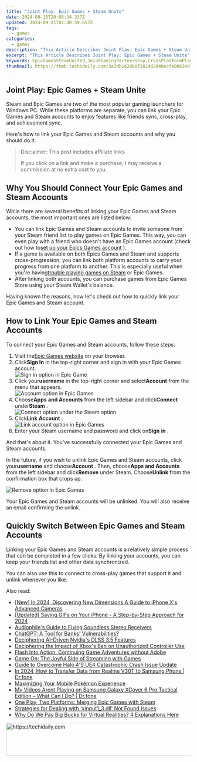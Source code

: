 ```yaml
---
title: "Joint Play: Epic Games + Steam Unite"
date: 2024-09-15T20:08:34.337Z
updated: 2024-09-21T02:40:59.657Z
tags:
  - games
categories:
  - games
description: "This Article Describes Joint Play: Epic Games + Steam Unite"
excerpt: "This Article Describes Joint Play: Epic Games + Steam Unite"
keywords: EpicGamesSteamUnited,JointGamingPartnership,CrossPlatformPlayEpic,UnifiedGamingExperience,EpicSteamCollaboration,MultiplatformGaming,GamingHorizonsExpanded
thumbnail: https://thmb.techidaily.com/3a3db1628b8f2814d2040ecfe00634d164ea4b5f3058a85b825026993cb96502.jpg
---
```


## Joint Play: Epic Games + Steam Unite

 Steam and Epic Games are two of the most popular gaming launchers for Windows PC. While these platforms are separate, you can link your Epic Games and Steam accounts to enjoy features like friends sync, cross-play, and achievement sync.

 Here's how to link your Epic Games and Steam accounts and why you should do it.

>  Disclaimer: This post includes affiliate links
>
>  If you click on a link and make a purchase, I may receive a commission at no extra cost to you.
>

## Why You Should Connect Your Epic Games and Steam Accounts

 While there are several benefits of linking your Epic Games and Steam accounts, the most important ones are listed below:

* You can link Epic Games and Steam accounts to invite someone from your Steam friend list to play games on Epic Games. This way, you can even play with a friend who doesn't have an Epic Games account (check out how to[set up your Epics Games account](https://www.makeuseof.com/how-to-set-up-epic-games-account-cross-platform/) ).
* If a game is available on both Epics Games and Steam and supports cross-progression, you can link both platform accounts to carry your progress from one platform to another. This is especially useful when you're having[trouble playing games on Steam](https://www.makeuseof.com/troubleshoot-windows-steam-games-not-playing/) or Epic Games.
* After linking both accounts, you can purchase games from Epic Games Store using your Steam Wallet's balance.

 Having known the reasons, now let's check out how to quickly link your Epic Games and Steam account.

## How to Link Your Epic Games and Steam Accounts

To connect your Epic Games and Steam accounts, follow these steps:

1. Visit the[Epic Games website](https://store.epicgames.com/en-US/) on your browser.
2. Click**Sign In** in the top-right corner and sign in with your Epic Games account.  
![Sign in option in Epic Game](https://static1.makeuseofimages.com/wordpress/wp-content/uploads/2023/08/sign-in-option-1.jpg)
3. Click your**username** in the top-right corner and select**Account** from the menu that appears.  
![Account option in Epic Games](https://static1.makeuseofimages.com/wordpress/wp-content/uploads/2023/08/account-option.jpg)
4. Choose**Apps** **and Accounts** from the left sidebar and click**Connect** under**Steam** .  
![Connect option under the Steam option](https://static1.makeuseofimages.com/wordpress/wp-content/uploads/2023/08/connect-option.jpg)
5. Click**Link** **Account** .  
![Link account option in Epic Games](https://static1.makeuseofimages.com/wordpress/wp-content/uploads/2023/08/link-account-option.jpg)
6. Enter your Steam username and password and click on**Sign** **in** .

 And that's about it. You've successfully connected your Epic Games and Steam accounts.

 In the future, if you wish to unlink Epic Games and Steam accounts, click your**username** and choose**Account** . Then, choose**Apps and Accounts** from the left sidebar and click**Remove** under Steam. Choose**Unlink** from the confirmation box that crops up.

![Remove option in Epic Games](https://static1.makeuseofimages.com/wordpress/wp-content/uploads/2023/08/remove-option.jpg)

 Your Epic Games and Steam accounts will be unlinked. You will also receive an email confirming the unlink.

## Quickly Switch Between Epic Games and Steam Accounts

 Linking your Epic Games and Steam accounts is a relatively simple process that can be completed in a few clicks. By linking your accounts, you can keep your friends list and other data synchronized.

 You can also use this to connect to cross-play games that support it and unlink whenever you like.

<ins class="adsbygoogle"
     style="display:block"
     data-ad-format="autorelaxed"
     data-ad-client="ca-pub-7571918770474297"
     data-ad-slot="1223367746"></ins>

<ins class="adsbygoogle"
     style="display:block"
     data-ad-client="ca-pub-7571918770474297"
     data-ad-slot="8358498916"
     data-ad-format="auto"
     data-full-width-responsive="true"></ins>

<span class="atpl-alsoreadstyle">Also read:</span>
<div><ul>
<li><a href="https://fox-info.techidaily.com/new-in-2024-discovering-new-dimensions-a-guide-to-iphone-xs-advanced-cameras/"><u>[New] In 2024, Discovering New Dimensions A Guide to iPhone X's Advanced Cameras</u></a></li>
<li><a href="https://article-posts.techidaily.com/updated-saving-gifs-on-your-iphone-a-step-by-step-approach-for-2024/"><u>[Updated] Saving GIFs on Your iPhone - A Step-by-Step Approach for 2024</u></a></li>
<li><a href="https://techno-recovery.techidaily.com/audiophiles-guide-to-fixing-soundless-stereo-receivers/"><u>Audiophile's Guide to Fixing Soundless Stereo Receivers</u></a></li>
<li><a href="https://tech-haven.techidaily.com/chatgpt-a-tool-for-banks-vulnerabilities/"><u>ChatGPT: A Tool for Banks' Vulnerabilities?</u></a></li>
<li><a href="https://games-able.techidaily.com/deciphering-ai-driven-nvidias-dlss-35-features/"><u>Deciphering AI-Driven Nvidia's DLSS 3.5 Features</u></a></li>
<li><a href="https://games-able.techidaily.com/deciphering-the-impact-of-xboxs-ban-on-unauthorized-controller-use/"><u>Deciphering the Impact of Xbox's Ban on Unauthorized Controller Use</u></a></li>
<li><a href="https://games-able.techidaily.com/flash-into-action-continuing-game-adventures-without-adobe/"><u>Flash Into Action: Continuing Game Adventures without Adobe</u></a></li>
<li><a href="https://games-able.techidaily.com/game-on-the-joyful-side-of-streaming-with-games/"><u>Game On: The Joyful Side of Streaming with Games</u></a></li>
<li><a href="https://win-howtos.techidaily.com/guide-to-overcome-halo-4s-ue4-catastrophic-crash-issue-update/"><u>Guide to Overcome Halo 4'S UE4 Catastrophic Crash Issue Update</u></a></li>
<li><a href="https://android-transfer.techidaily.com/in-2024-how-to-transfer-data-from-realme-v30t-to-samsung-phone-drfone-by-drfone-transfer-from-android-transfer-from-android/"><u>In 2024, How to Transfer Data from Realme V30T to Samsung Phone | Dr.fone</u></a></li>
<li><a href="https://games-able.techidaily.com/maximizing-your-mobile-pokemon-experience/"><u>Maximizing Your Mobile Pokémon Experience</u></a></li>
<li><a href="https://howto.techidaily.com/my-videos-arent-playing-on-samsung-galaxy-xcover-6-pro-tactical-edition-what-can-i-do-drfone-by-drfone-fix-android-problems-fix-android-problems/"><u>My Videos Arent Playing on Samsung Galaxy XCover 6 Pro Tactical Edition – What Can I Do? | Dr.fone</u></a></li>
<li><a href="https://games-able.techidaily.com/one-play-two-platforms-merging-epic-games-with-steam/"><u>One Play, Two Platforms: Merging Epic Games with Steam</u></a></li>
<li><a href="https://technical-tips.techidaily.com/strategies-for-dealing-with-xinput13dll-not-found-issues/"><u>Strategies for Dealing with 'xinput1_3.dll' Not Found Issues</u></a></li>
<li><a href="https://games-able.techidaily.com/why-do-we-pay-big-bucks-for-virtual-realities-4-explanations-here/"><u>Why Do We Pay Big Bucks for Virtual Realities? 4 Explanations Here</u></a></li>
</ul></div>

<!-- affiliate ads begin -->
<a href="https://appsumo.8odi.net/c/5597632/2132162/7443" target="_top" id="2132162">
  <img src="//a.impactradius-go.com/display-ad/7443-2132162" border="0" alt="https://techidaily.com" width="728" height="90"/>
</a>
<img height="0" width="0" src="https://appsumo.8odi.net/i/5597632/2132162/7443" style="position:absolute;visibility:hidden;" border="0" />
<!-- affiliate ads end -->

